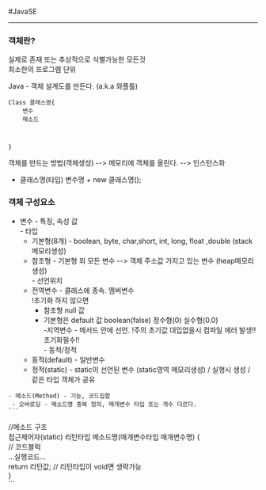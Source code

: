 #JavaSE

***

### 객체란?   
실제로 존재 또는 추상적으로 식별가능한 모든것   
최소한의 프로그램 단위   

Java - 객체 설계도를 만든다. (a.k.a 와플틀)   
```
Class 클래스명{
	변수
	메소드
	
	

}
```

객체를 만드는 방법(객체생성) --> 메모리에 객체를 올린다. --> 인스턴스화   
 * 클래스명(타입) 변수명 + new 클래스명();   
 
 ### 객체 구성요소   
   - 변수 - 특징, 속성 값   
   	- 타입   
   		- 기본형(8개) - boolean, byte, char,short, int, long, float ,double (stack메모리생성)   
   		- 참조형 - 기본형 외 모든 변수 --> 객체 주소값 가지고 있는 변수 (heap메모리생성)   
   	- 선언위치   
   		- 전역변수 - 클래스에 종속. 멤버변수   
   		!초기화 하지 않으면   
   			 - 참조형 null 값   
   			 - 기본형은 default 값 boolean(false) 정수형(0) 실수형(0.0)   
   		-지역변수 - 메서드 안에 선언. !주의 초기값 대입없을시 컴파일 에러 발생!! 초기화필수!!   
   	- 동적/정적   
   		- 동적(default) - 일반변수   
   		- 정적(static) - static이 선언된 변수 (static영역 메모리생성) / 실행시 생성 / 같은 타입 객체가 공유   
   	
   	- 메소드(Method) - 기능, 코드집합   
   	 - 오버로딩 - 메소드명 중복 정의, 매개변수 타입 또는 개수 다르다.   
 	```
  //메소드 구조   
  접근제어자(static) 리턴타입 메소드명(매개변수타입 매개변수명) {   
  	// 코드블럭   
  	...실행코드...   
  	return 리턴값;  // 리턴타입이 void면 생략가능   
  }   
	 ```
 
 
 	
 











 
